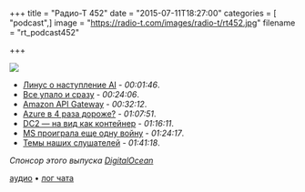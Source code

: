 +++
title = "Радио-Т 452"
date = "2015-07-11T18:27:00"
categories = [ "podcast",]
image = "https://radio-t.com/images/radio-t/rt452.jpg"
filename = "rt_podcast452"

+++

![](https://radio-t.com/images/radio-t/rt452.jpg)

- [Линус о наступление AI](http://gizmodo.com/linux-creator-linus-torvalds-laughs-at-the-ai-apocalyps-1716383135) - *00:01:46*.
- [Все упало и сразу](http://arstechnica.com/security/2015/07/simultaneous-downing-of-ny-stock-exchange-united-and-wsj-com-rattle-nerves/) - *00:24:06*.
- [Amazon API Gateway](https://aws.amazon.com/blogs/aws/amazon-api-gateway-build-and-run-scalable-application-backends/) - *00:32:12*.
- [Azure в 4 раза дороже?](http://prsm.tc/zuB9PL) - *01:07:51*.
- [DC2 — на вид как контейнер](https://www.kickstarter.com/projects/dickhardt/dc2-desktop-container-computer-for-docker-containe) - *01:16:11*.
- [MS проиграла еще одну войну](http://www.wired.com/2015/07/microsoft-phone-job-cuts/) - *01:24:17*.
- [Темы наших слушателей](https://radio-t.com/p/2015/07/07/prep-452/) - *01:41:18*.

_Спонсор этого выпуска [DigitalOcean](https://do.co/radiot)_

[аудио](https://cdn.radio-t.com/rt_podcast452.mp3) • [лог чата](http://chat.radio-t.com/logs/radio-t-452.html)
<audio src="https://cdn.radio-t.com/rt_podcast452.mp3" preload="none"></audio>
